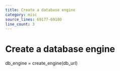 ```yaml
---
title: Create a database engine
category: misc
source_lines: 69177-69180
line_count: 3
---
```


# Create a database engine
db_engine = create_engine(db_url)

